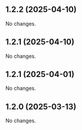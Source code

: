 ## 1.2.2 (2025-04-10)

No changes.


## 1.2.1 (2025-04-10)

No changes.


## 1.2.1 (2025-04-01)

No changes.


## 1.2.0 (2025-03-13)

No changes.


